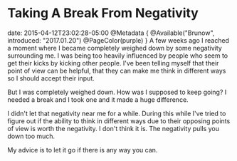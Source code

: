 # Taking A Break From Negativity
date: 2015-04-12T23:02:28-05:00
@Metadata {
  @Available("Brunow", introduced: "2017.01.20")
  @PageColor(purple)
}
A few weeks ago I reached a moment where I became completely weighed down by some negativity surrounding me. I was being too heavily influenced by people who seem to get their kicks by kicking other people. I've been telling myself that their point of view can be helpful, that they can make me think in different ways so I should accept their input.

But I was completely weighed down. How was I supposed to keep going? I needed a break and I took one and it made a huge difference. 

I didn't let that negativity near me for a while. During this while I've tried to figure out if the ability to think in different ways due to their opposing points of view is worth the negativity. I don't think it is. The negativity pulls you down too much.

My advice is to let it go if there is any way you can.
